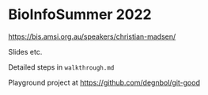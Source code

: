 # BioInfoSummer 2022

https://bis.amsi.org.au/speakers/christian-madsen/

Slides etc.

Detailed steps in `walkthrough.md`

Playground project at https://github.com/degnbol/git-good

